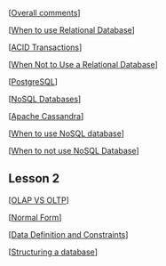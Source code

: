 [[Overall comments]]

[[When to use Relational Database]]

[[ACID Transactions]]

[[When Not to Use a Relational Database]]

[[PostgreSQL]]

[[NoSQL Databases]]

[[Apache Cassandra]]

[[When to use NoSQL database]]

[[When to not use NoSQL Database]]

## Lesson 2
[[OLAP VS OLTP]]

[[Normal Form]]

[[Data Definition and Constraints]]

[[Structuring a database]]


[//begin]: # "Autogenerated link references for markdown compatibility"
[Overall comments]: overall-comments.md "Overall Comments"
[When to use Relational Database]: when-to-use-relational-database.md "When to Use Relational Database"
[ACID Transactions]: acid-transactions.md "ACID Transactions"
[When Not to Use a Relational Database]: when-not-to-use-a-relational-database.md "When Not to Use a Relational Database"
[PostgreSQL]: postgresql.md "PostgreSQL"
[NoSQL Databases]: nosql-databases.md "NoSQL Databases"
[Apache Cassandra]: apache-cassandra.md "Apache Cassandra"
[When to use NoSQL database]: when-to-use-nosql-database.md "When to Use NoSQL Database"
[When to not use NoSQL Database]: when-to-not-use-nosql-database.md "When to Not Use NoSQL Database"
[OLAP VS OLTP]: olap-vs-oltp.md "OLAP VS OLTP"
[Normal Form]: normal-form.md "Normal Form"
[Data Definition and Constraints]: data-definition-and-constraints.md "Data Definition and Constraints"
[Structuring a database]: structuring-a-database.md "Structuring a Database"
[//end]: # "Autogenerated link references"